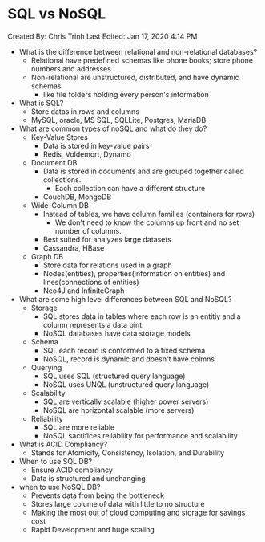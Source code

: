 # SQL vs NoSQL

Created By: Chris Trinh
Last Edited: Jan 17, 2020 4:14 PM

- What is the difference between relational and non-relational databases?
    - Relational have predefined schemas like phone books; store phone numbers and addresses
    - Non-relational are unstructured, distributed, and have dynamic schemas
        - like file folders holding every person's information
- What is SQL?
    - Store datas in rows and columns
    - MySQL, oracle, MS SQL, SQLLite, Postgres, MariaDB
- What are common types of noSQL and what do they do?
    - Key-Value Stores
        - Data is stored in key-value pairs
        - Redis, Voldemort, Dynamo
    - Document DB
        - Data is stored in documents and are grouped together called collections.
            - Each collection can have a different structure
        - CouchDB, MongoDB
    - Wide-Column DB
        - Instead of tables, we have column families (containers for rows)
            - We don't need to know the columns up front and no set number of columns.
        - Best suited for analyzes large datasets
        - Cassandra, HBase
    - Graph DB
        - Store data for relations used in a graph
        - Nodes(entities), properties(information on entities) and lines(connections of entities)
        - Neo4J and InfiniteGraph
- What are some high level differences between SQL and NoSQL?
    - Storage
        - SQL stores data in tables where each row is an entitiy and a column represents a data pint.
        - NoSQL databases have data storage models
    - Schema
        - SQL each record is conformed to a fixed schema
        - NoSQL, record is dynamic and doesn't have colmns
    - Querying
        - SQL uses SQL (structured query language)
        - NoSQL uses UNQL (unstructured query language)
    - Scalability
        - SQL are vertically scalable (higher power servers)
        - NoSQL are horizontal scalable (more servers)
    - Reliability
        - SQL are more reliable
        - NoSQL sacrifices reliability for performance and scalability
- What is ACID Compliancy?
    - Stands for Atomicity, Consistency, Isolation, and Durability
- When to use SQL DB?
    - Ensure ACID compliancy
    - Data is structured and unchanging
- when to use NoSQL DB?
    - Prevents data from being the bottleneck
    - Stores large colume of data with little to no structure
    - Making the most out of cloud computing and storage for savings cost
    - Rapid Development and huge scaling